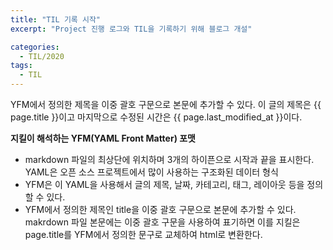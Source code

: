 ```yaml
---
title: "TIL 기록 시작"
excerpt: "Project 진행 로그와 TIL을 기록하기 위해 블로그 개설"

categories:
  - TIL/2020
tags:
  - TIL
---
```


YFM에서 정의한 제목을 이중 괄호 구문으로 본문에 추가할 수 있다.
이 글의 제목은 {{ page.title }}이고
마지막으로 수정된 시간은 {{ page.last_modified_at }}이다.

**지킬이 해석하는 YFM(YAML Front Matter) 포맷**
* markdown 파일의 최상단에 위치하며 3개의 하이픈으로 시작과 끝을 표시한다. YAML은 오픈 소스 프로젝트에서 많이 사용하는 구조화된 데이터 형식
* YFM은 이 YAML을 사용해서 글의 제목, 날짜, 카테고리, 태그, 레이아웃 등을 정의할 수 있다.
* YFM에서 정의한 제목인 title을 이중 괄호 구문으로 본문에 추가할 수 있다.
  makrdown 파일 본문에는 이중 괄호 구문을 사용하여 표기하면 이를 지킬은 page.title를 YFM에서 정의한 문구로 교체하여 html로 변환한다.

